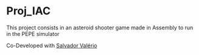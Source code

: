 # Proj_IAC

This project consists in an asteroid shooter game made in Assembly to run in the PEPE simulator

Co-Developed with [Salvador Valério](https://github.com/SMV-21)
